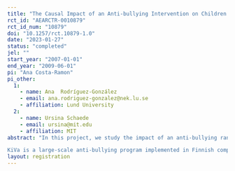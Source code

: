 ```yaml
---
title: "The Causal Impact of an Anti-bullying Intervention on Children’s Development"
rct_id: "AEARCTR-0010879"
rct_id_num: "10879"
doi: "10.1257/rct.10879-1.0"
date: "2023-01-27"
status: "completed"
jel: ""
start_year: "2007-01-01"
end_year: "2009-06-01"
pi: "Ana Costa-Ramon"
pi_other:
  1:
    - name: Ana  Rodríguez-González
    - email: ana.rodriguez-gonzalez@nek.lu.se
    - affiliation: Lund University
  2:
    - name: Ursina Schaede
    - email: ursina@mit.edu
    - affiliation: MIT
abstract: "In this project, we study the impact of an anti-bullying randomized intervention at schools on child development.
KiVa is a large-scale anti-bullying program implemented in Finnish compulsory schools in 2007-2009. We use the original KiVa RCT data to evaluate the program's impact on children's immediate outcomes. In addition, we will link this survey data from the randomized intervention to administrative population records to examine the causal effect of the program on children's health, education, and labor market outcomes as young adults."
layout: registration
---
```


